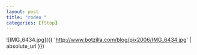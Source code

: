 ```yaml
---
layout: post
title: "rodeo "
categories: [fStop]
---
```



![IMG_6434.jpg]({{ 'http://www.botzilla.com/blog/pix2006/IMG_6434.jpg' | absolute_url }})

